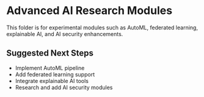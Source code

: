 # Advanced AI Research Modules

This folder is for experimental modules such as AutoML, federated learning, explainable AI, and AI security enhancements.

## Suggested Next Steps
- Implement AutoML pipeline
- Add federated learning support
- Integrate explainable AI tools
- Research and add AI security modules
